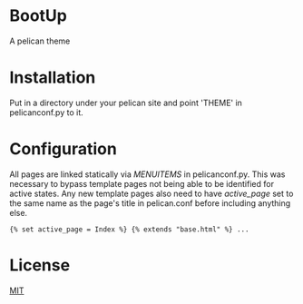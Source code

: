 # BootUp
A pelican theme

# Installation
Put in a directory under your pelican site and point 'THEME' in pelicanconf.py to it.

# Configuration
All pages are linked statically via *MENUITEMS* in pelicanconf.py.
This was necessary to bypass template pages not being able to be identified for active states.
Any new template pages also need to have *active_page* set to the same name as the page's title in pelican.conf before including anything else.

`{% set active_page = Index %}
{% extends "base.html" %}
...`

# License
[MIT](https://github.com/dankolbman/dankolbman.com-Reboot.git)
